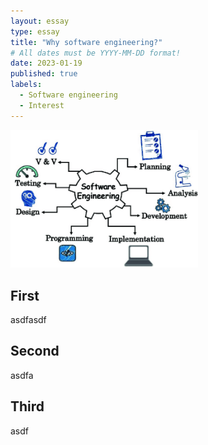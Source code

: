 ```yaml
---
layout: essay
type: essay
title: "Why software engineering?"
# All dates must be YYYY-MM-DD format!
date: 2023-01-19
published: true
labels:
  - Software engineering
  - Interest
---
```


<img width="300px" class="img-fluid" src="../img/software-engineering-essay.png"> 
 

## First
asdfasdf

## Second
asdfa

## Third
asdf
